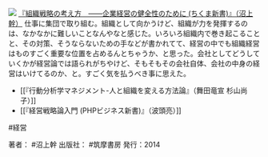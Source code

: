 
[![](https://images-fe.ssl-images-amazon.com/images/I/41-J70WX65L._SL160_.jpg)](http://www.amazon.co.jp/exec/obidos/ASIN/B00HULD5PY/choiyaki81-22/ref=nosim)
[『組織戦略の考え方　——企業経営の健全性のために (ちくま新書)』（沼上幹）](http://www.amazon.co.jp/exec/obidos/ASIN/B00HULD5PY/choiyaki81-22/ref=nosim)
仕事に集団で取り組む。組織として向かうけど、組織が力を発揮するのは、なかなかに難しいことなんやなと感じた。いろいろ組織内で巻き起こることと、その対策、そうならないための手などが書かれてて、経営の中でも組織経営はものすごく重要な位置を占めるんとちゃうか、と思った。会社としてどうしていくかが経営論では語られがちやけど、そもそもその会社自体、会社の中身の経営はいけてるのか、と。すごく気を払うべき事に思えた。

- [[『行動分析学マネジメント-人と組織を変える方法論』（舞田竜宣 杉山尚子）]]
- [[『経営戦略論入門 (PHPビジネス新書)』（波頭亮）]]

#経営 

著者： #沼上幹 
出版社： #筑摩書房
発行：2014
